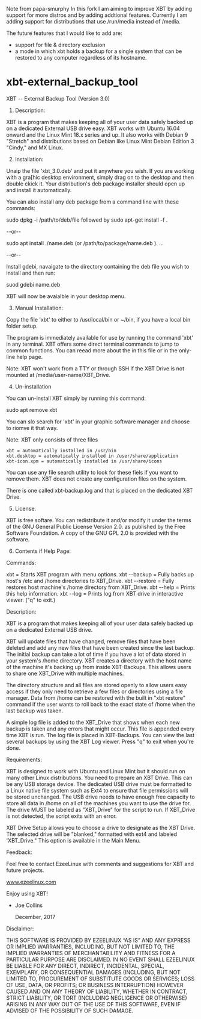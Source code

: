 Note from papa-smurphy
In this fork I am aiming to improve XBT by adding support for more distros and by adding addtional features.
Currently I am adding support for distributions that use /run/media instead of /media.

The future features that I would like to add are:
 - support for file & directory exclusion
 - a mode in which xbt holds a backup for a single system that can be restored to any computer regardless of its hostname.






# xbt-external_backup_tool
XBT -- External Backup Tool (Version 3.0)

1. Description:

 XBT is a program that makes keeping all of your user data safely backed up on
 a dedicated External USB drive easy. XBT works with Ubuntu 16.04 onward and
 the Linux Mint 18.x series and up. It also works with Debian 9 "Stretch" 
 and  distributions based on Debian like Linux Mint Debian Edition 3 "Cindy,"
 and MX Linux. 

2. Installation:

 Unaip the file 'xbt_3.0.deb' and put it anywhere you wish. If you are working
 with a gra[hic desktop environment, simply drag on to the desktop and then
 double ckick it. Your distribution's deb package installer should open up and
 install it automatically.

 You can also install any deb package from a command line with these commands:

 sudo dpkg -i /path/to/deb/file followed by sudo apt-get install -f .
 
 --or--

 sudo apt install ./name.deb (or /path/to/package/name.deb ). ...

 --or--

 Install gdebi, navaigate to the directory containing the deb file you wish to
 install and then run:

 suod gdebi name.deb

 XBT will now be avaialble in your desktop menu.
 
3. Manual Installation:

 Copy the file 'xbt' to either to /usr/local/bin or ~/bin, if you have a local
 bin folder setup. 

 The program is immediately available for use by running the command 'xbt' in
 any terminal. XBT offers some direct terminal commands to jump to common
 functions. You can reead more about the in this file or in the only-line help
 page.

 Note: XBT won't work from a TTY or through SSH if the XBT Drive is not mounted
 at /media/user-name/XBT_Drive.

4. Un-installation

 You can un-install XBT simply by running this command:

 sudo apt remove xbt

 You can slo search for 'xbt' in your graphic software manager and choose to
 riomve it that way.

 Note: XBT only consists of three files

    xbt = automatically installed in /usr/bin
    xbt.desktop = automatically installed in /user/share/application
    xbt-icon.xpm = automatically installed in /usr/share/icons

 You can use any file search utility to look for these fiels if you want to
 remove them. XBT does not create any configuration files on the system.

 There is one called xbt-backup.log and that is placed on the dedicated
 XBT Drive.

5. License.

 XBT is free softare. You can redistribute it and/or modify it under the
 terms of the GNU General Public License Version 2.0. as published by
 the Free Software Foundation. A copy of the GNU GPL 2.0 is provided with the
 software.

6. Contents if Help Page:

 Commands:

 xbt = Starts XBT program with menu options.
 xbt --backup = Fully backs up host's /etc and /home directories to XBT_Drive.
 xbt --restore = Fully restores host machine's /home directory from XBT_Drive.
 xbt --help = Prints this help information.
 xbt --log = Prints log from XBT drive in interactive viewer. ("q" to exit.)

 Description:

 XBT is a program that makes keeping all of your user data safely backed up on
 a dedicated External USB drive.

 XBT will update files that have changed, remove files that have been
 deleted and add any new files that have been created since the last backup.
 The initial backup can take a lot of time if you have a lot of data stored
 in your system's /home directory. XBT creates a directory with the host name
 of the machine it's backing up from inside XBT-Backups. This allows users to
 share one XBT_Drive with multiple machines.

 The directory structure and all files are stored openly to allow users easy
 access if they only need to retrieve a few files or directories using a file
 manager. Data from /home can be restored with the built in "xbt restore"
 command if the user wants to roll back to the exact state of /home when the
 last backup was taken.

 A simple log file is added to the XBT_Drive that shows when each new
 backup is taken and any errors that might occur. This file is appended
 every time XBT is run. The log file is placed in XBT-Backups. You can view the
 last several backups by using the XBT Log viewer. Press "q" to exit when
 you're done.

 Requirements:

 XBT is designed to work with Ubuntu and Linux Mint but it should run
 on many other Linux distributions. You need to prepare an XBT Drive.
 This can be any USB storage device. The dedicated USB drive must be
 formatted to a Linux native file system such as Ext4 to ensure that file
 permissions will be stored unchanged. The USB drive needs to have enough
 free capacity to store all data in /home on all of the machines you want to
 use the drive for. The drive MUST be labeled as "XBT_Drive" for the script
 to run. If XBT_Drive is not detected, the script exits with an error.

 XBT Drive Setup allows you to choose a drive to designate as the XBT Drive. The
 selected drive will be "blanked," formatted with ext4 and labeled 'XBT_Drive."
 This option is available in the Main Menu.

 Feedback:

 Feel free to contact EzeeLinux with comments and suggestions for XBT and
 future projects.

 www.ezeelinux.com

 Enjoy using XBT!

 - Joe Collins

   December, 2017

 Disclaimer:

 THIS SOFTWARE IS PROVIDED BY EZEELINUX “AS IS” AND ANY EXPRESS OR IMPLIED
 WARRANTIES, INCLUDING, BUT NOT LIMITED TO, THE IMPLIED WARRANTIES OF
 MERCHANTABILITY AND FITNESS FOR A PARTICULAR PURPOSE ARE DISCLAIMED. IN NO
 EVENT SHALL EZEELINUX BE LIABLE FOR ANY DIRECT, INDIRECT, INCIDENTAL, SPECIAL,
 EXEMPLARY, OR CONSEQUENTIAL DAMAGES (INCLUDING, BUT NOT LIMITED TO,
 PROCUREMENT OF SUBSTITUTE GOODS OR SERVICES; LOSS OF USE, DATA, OR PROFITS; OR
 BUSINESS INTERRUPTION) HOWEVER CAUSED AND ON ANY THEORY OF LIABILITY, WHETHER
 IN CONTRACT, STRICT LIABILITY, OR TORT (INCLUDING NEGLIGENCE OR OTHERWISE)
 ARISING IN ANY WAY OUT OF THE USE OF THIS SOFTWARE, EVEN IF ADVISED OF THE
 POSSIBILITY OF SUCH DAMAGE.

